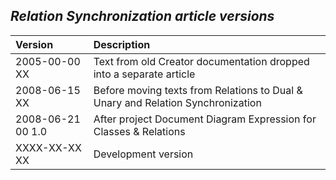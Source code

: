 ﻿## ***Relation Synchronization article versions***


|**Version**|**Description**|
| :- | :- |
|2005-00-00 XX|Text from old Creator documentation dropped into a separate article|
|2008-06-15 XX|Before moving texts from Relations to Dual & Unary and Relation Synchronization|
|2008-06-21 00  1.0|After project Document Diagram Expression for Classes & Relations|
|XXXX-XX-XX XX|Development version|

